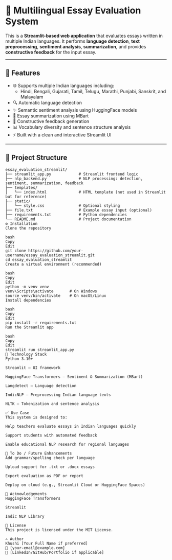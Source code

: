 # 📝 Multilingual Essay Evaluation System

This is a **Streamlit-based web application** that evaluates essays written in multiple Indian languages. It performs **language detection**, **text preprocessing**, **sentiment analysis**, **summarization**, and provides **constructive feedback** for the input essay.

---

## 🚀 Features

- 🌐 Supports multiple Indian languages including:
  - Hindi, Bengali, Gujarati, Tamil, Telugu, Marathi, Punjabi, Sanskrit, and Malayalam
- 🔍 Automatic language detection
- ✨ Semantic sentiment analysis using HuggingFace models
- 🧠 Essay summarization using MBart
- 💬 Constructive feedback generation
- 📊 Vocabulary diversity and sentence structure analysis
- ⚡ Built with a clean and interactive Streamlit UI

---

## 📁 Project Structure

```plaintext
essay_evaluation_streamlit/
├── streamlit_app.py            # Streamlit frontend logic
├── nlp_backend.py              # NLP processing: detection, sentiment, summarization, feedback
├── templates/
│   └── index.html              # HTML template (not used in Streamlit but for reference)
├── static/
│   └── style.css               # Optional styling
├── file.txt                    # Example essay input (optional)
├── requirements.txt            # Python dependencies
└── README.md                   # Project documentation
⚙️ Installation
Clone the repository

bash
Copy
Edit
git clone https://github.com/your-username/essay_evaluation_streamlit.git
cd essay_evaluation_streamlit
Create a virtual environment (recommended)

bash
Copy
Edit
python -m venv venv
venv\Scripts\activate       # On Windows
source venv/bin/activate    # On macOS/Linux
Install dependencies

bash
Copy
Edit
pip install -r requirements.txt
Run the Streamlit app

bash
Copy
Edit
streamlit run streamlit_app.py
🧠 Technology Stack
Python 3.10+

Streamlit – UI framework

HuggingFace Transformers – Sentiment & Summarization (MBart)

Langdetect – Language detection

IndicNLP – Preprocessing Indian language texts

NLTK – Tokenization and sentence analysis

✅ Use Case
This system is designed to:

Help teachers evaluate essays in Indian languages quickly

Support students with automated feedback

Enable educational NLP research for regional languages

📌 To Do / Future Enhancements
Add grammar/spelling check per language

Upload support for .txt or .docx essays

Export evaluation as PDF or report

Deploy on cloud (e.g., Streamlit Cloud or HuggingFace Spaces)

🙏 Acknowledgements
HuggingFace Transformers

Streamlit

Indic NLP Library

📄 License
This project is licensed under the MIT License.

✍️ Author
Khushi [Your Full Name if preferred]
📧 [your-email@example.com]
🔗 [LinkedIn/GitHub/Portfolio if applicable]

